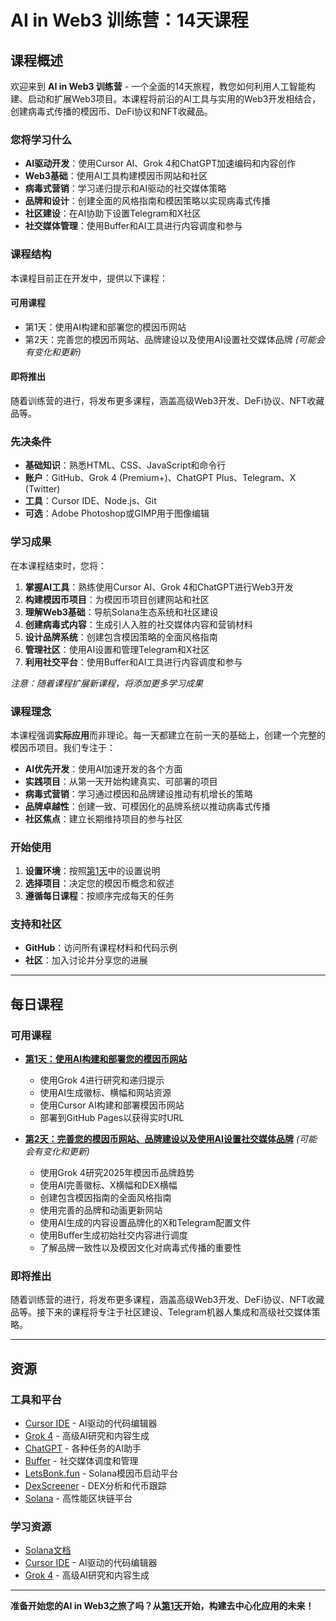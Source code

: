 # AI in Web3 训练营：14天课程

## 课程概述

欢迎来到 **AI in Web3 训练营** - 一个全面的14天旅程，教您如何利用人工智能构建、启动和扩展Web3项目。本课程将前沿的AI工具与实用的Web3开发相结合，创建病毒式传播的模因币、DeFi协议和NFT收藏品。

### 您将学习什么

- **AI驱动开发**：使用Cursor AI、Grok 4和ChatGPT加速编码和内容创作
- **Web3基础**：使用AI工具构建模因币网站和社区
- **病毒式营销**：学习递归提示和AI驱动的社交媒体策略
- **品牌和设计**：创建全面的风格指南和模因策略以实现病毒式传播
- **社区建设**：在AI协助下设置Telegram和X社区
- **社交媒体管理**：使用Buffer和AI工具进行内容调度和参与

### 课程结构

本课程目前正在开发中，提供以下课程：

#### **可用课程**
- 第1天：使用AI构建和部署您的模因币网站
- 第2天：完善您的模因币网站、品牌建设以及使用AI设置社交媒体品牌 *(可能会有变化和更新)*

#### **即将推出**
随着训练营的进行，将发布更多课程，涵盖高级Web3开发、DeFi协议、NFT收藏品等。

### 先决条件

- **基础知识**：熟悉HTML、CSS、JavaScript和命令行
- **账户**：GitHub、Grok 4 (Premium+)、ChatGPT Plus、Telegram、X (Twitter)
- **工具**：Cursor IDE、Node.js、Git
- **可选**：Adobe Photoshop或GIMP用于图像编辑

### 学习成果

在本课程结束时，您将：

1. **掌握AI工具**：熟练使用Cursor AI、Grok 4和ChatGPT进行Web3开发
2. **构建模因币项目**：为模因币项目创建网站和社区
3. **理解Web3基础**：导航Solana生态系统和社区建设
4. **创建病毒式内容**：生成引人入胜的社交媒体内容和营销材料
5. **设计品牌系统**：创建包含模因策略的全面风格指南
6. **管理社区**：使用AI设置和管理Telegram和X社区
7. **利用社交平台**：使用Buffer和AI工具进行内容调度和参与

*注意：随着课程扩展新课程，将添加更多学习成果*

### 课程理念

本课程强调**实际应用**而非理论。每一天都建立在前一天的基础上，创建一个完整的模因币项目。我们专注于：

- **AI优先开发**：使用AI加速开发的各个方面
- **实践项目**：从第一天开始构建真实、可部署的项目
- **病毒式营销**：学习通过模因和品牌建设推动有机增长的策略
- **品牌卓越性**：创建一致、可模因化的品牌系统以推动病毒式传播
- **社区焦点**：建立长期维持项目的参与社区

### 开始使用

1. **设置环境**：按照[第1天](day-01.md)中的设置说明
2. **选择项目**：决定您的模因币概念和叙述
3. **遵循每日课程**：按顺序完成每天的任务

### 支持和社区

- **GitHub**：访问所有课程材料和代码示例
- **社区**：加入讨论并分享您的进展

---

## 每日课程

### 可用课程

- **[第1天：使用AI构建和部署您的模因币网站](day-01.md)**
  - 使用Grok 4进行研究和递归提示
  - 使用AI生成徽标、横幅和网站资源
  - 使用Cursor AI构建和部署模因币网站
  - 部署到GitHub Pages以获得实时URL

- **[第2天：完善您的模因币网站、品牌建设以及使用AI设置社交媒体品牌](day-02.md)** *(可能会有变化和更新)*
  - 使用Grok 4研究2025年模因币品牌趋势
  - 使用AI完善徽标、X横幅和DEX横幅
  - 创建包含模因指南的全面风格指南
  - 使用完善的品牌和动画更新网站
  - 使用AI生成的内容设置品牌化的X和Telegram配置文件
  - 使用Buffer生成初始社交内容进行调度
  - 了解品牌一致性以及模因文化对病毒式传播的重要性

### 即将推出
随着训练营的进行，将发布更多课程，涵盖高级Web3开发、DeFi协议、NFT收藏品等。接下来的课程将专注于社区建设、Telegram机器人集成和高级社交媒体策略。

---

## 资源

### 工具和平台
- [Cursor IDE](https://cursor.com/) - AI驱动的代码编辑器
- [Grok 4](https://grok.com/) - 高级AI研究和内容生成
- [ChatGPT](https://chat.openai.com/) - 各种任务的AI助手
- [Buffer](https://buffer.com/) - 社交媒体调度和管理
- [LetsBonk.fun](https://letsbonk.fun/) - Solana模因币启动平台
- [DexScreener](https://dexscreener.com/) - DEX分析和代币跟踪
- [Solana](https://solana.com/) - 高性能区块链平台

### 学习资源
- [Solana文档](https://docs.solana.com/)
- [Cursor IDE](https://cursor.com/) - AI驱动的代码编辑器
- [Grok 4](https://grok.com/) - 高级AI研究和内容生成

---

**准备开始您的AI in Web3之旅了吗？从[第1天](day-01.md)开始，构建去中心化应用的未来！** 